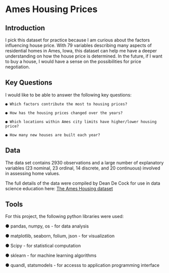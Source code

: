 # Ames Housing Prices

## Introduction

I pick this dataset for practice because I am curious about the factors influencing house price. With 79 variables describing many aspects of residential homes in Ames, Iowa, this dataset can help me have a deeper understanding on how the house price is determined. In the future, if I want to buy a house, I would have a sense on the possibilities for price negotiation.

## Key Questions

I would like to be able to answer the following key questions:

```
● Which factors contribute the most to housing prices?

● How has the housing prices changed over the years?

● Which locations within Ames city limits have higher/lower housing price? 

● How many new houses are built each year?

 ```
 
## Data

The data set contains 2930 observations and a large number of explanatory variables (23 nominal, 23 ordinal, 14 discrete, and 20 continuous) involved in assessing home values.

The full details of the data were compiled by Dean De Cock for use in data science education here: [The Ames Housing dataset](https://www.kaggle.com/c/house-prices-advanced-regression-techniques)

## Tools

For this project, the following python libraries were used:

● pandas, numpy, os - for data analysis

● matplotlib, seaborn, folium, json - for visualization

● Scipy - for statistical computation

● sklearn - for machine learning algorithms

● quandl, statsmodels - for accesss to application programming interface


